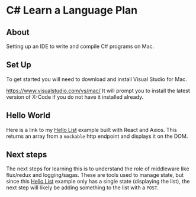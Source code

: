 # C# Learn a Language Plan

## About
Setting up an IDE to write and compile C# programs on Mac.

## Set Up
To get started you will need to download and install Visual Studio for Mac. 

https://www.visualstudio.com/vs/mac/
It will prompt you to install the latest version of X-Code if you do not have it installed already.


## Hello World

Here is a link to my [Hello List](https://github.com/LukeSchlangen/simplified-react-axios) example built with React and Axios. This returns an array from a `mockable` http endpoint and displays it on the DOM.

## Next steps

The next steps for learning this is to understand the role of middleware like flux/redux and logging/sagas. These are tools used to manage state, but since this [Hello List](https://github.com/LukeSchlangen/simplified-react-axios) example only has a single state (displaying the list), the next step will likely be adding something to the list with a `POST`.
